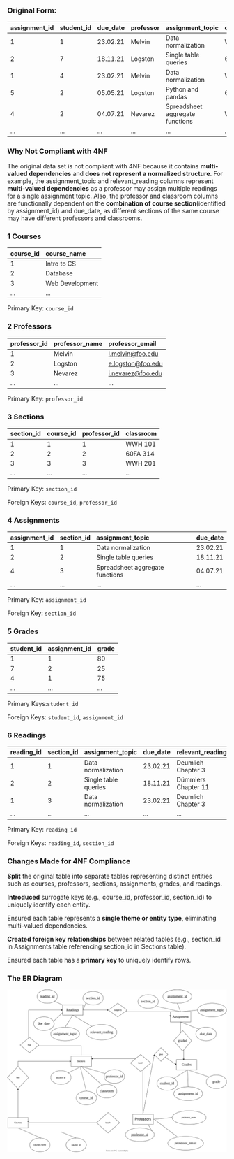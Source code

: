 ### Original Form:

| assignment_id | student_id | due_date | professor | assignment_topic                | classroom | grade | relevant_reading    | professor_email   |
| :------------ | :--------- | :------- | :-------- | :------------------------------ | :-------- | :---- | :------------------ | :---------------- |
| 1             | 1          | 23.02.21 | Melvin    | Data normalization              | WWH 101   | 80    | Deumlich Chapter 3  | l.melvin@foo.edu  |
| 2             | 7          | 18.11.21 | Logston   | Single table queries            | 60FA 314  | 25    | Dümmlers Chapter 11 | e.logston@foo.edu |
| 1             | 4          | 23.02.21 | Melvin    | Data normalization              | WWH 101   | 75    | Deumlich Chapter 3  | l.melvin@foo.edu  |
| 5             | 2          | 05.05.21 | Logston   | Python and pandas               | 60FA 314  | 92    | Dümmlers Chapter 14 | e.logston@foo.edu |
| 4             | 2          | 04.07.21 | Nevarez   | Spreadsheet aggregate functions | WWH 201   | 65    | Zehnder Page 87     | i.nevarez@foo.edu |
| ...           | ...        | ...      | ...       | ...                             | ...       | ...   | ...                 | ...               |




### Why Not Compliant with 4NF

The original data set is not compliant with 4NF because it contains **multi-valued dependencies** and **does not represent a normalized structure**. For example, the assignment_topic and relevant_reading columns represent **multi-valued dependencies** as a professor may assign multiple readings for a single assignment topic. Also, the professor and classroom columns are functionally dependent on the **combination of course section**(identified by assignment_id) and due_date, as different sections of the same course may have different professors and classrooms.


### 1 Courses

| course_id | course_name |
| :-------- | :---------- |
| 1         | Intro to CS   |
| 2         | Database |
| 3         | Web Development |
| ...       | ...         |

Primary Key: `course_id`

### 2 Professors

| professor_id | professor_name | professor_email    |
| :----------- | :------------- | :----------------- |
| 1            | Melvin         | l.melvin@foo.edu   |
| 2            | Logston        | e.logston@foo.edu  |
| 3            | Nevarez        | i.nevarez@foo.edu  |
| ...          | ...            | ...                |

Primary Key: `professor_id`


### 3 Sections

| section_id | course_id | professor_id | classroom |
| :--------- | :-------- | :----------- | :-------- |
| 1          | 1         | 1            | WWH 101   | 
| 2          | 2         | 2            | 60FA 314  |
| 3          | 3         | 3            | WWH 201   |
| ...        | ...       | ...          | ...       |

Primary Key: `section_id`

Foreign Keys: `course_id`, `professor_id`


### 4 Assignments

| assignment_id | section_id | assignment_topic      | due_date | 
| :------------ | :--------- | :-------------------- | :------- |
| 1             | 1          | Data normalization    | 23.02.21 |
| 2             | 2          | Single table queries  | 18.11.21 |
| 4             | 3          | Spreadsheet aggregate functions | 04.07.21 |
| ...           | ...       | ...        | ...                   | ...      |

Primary Key: `assignment_id`

Foreign Key: `section_id`

### 5 Grades

| student_id | assignment_id | grade |
| :--------- | :------------ | :---- |
| 1          | 1             | 80    |
| 7          | 2             | 25    |
| 4          | 1             | 75    |
| ...        | ...           | ...   |

Primary Keys:`student_id` 

Foreign Keys: `student_id`, `assignment_id`


### 6 Readings


| reading_id    | section_id | assignment_topic                | due_date  | relevant_reading   |
|---------------|------------|---------------------------------|-----------|--------------------|
| 1             | 1          | Data normalization              | 23.02.21  | Deumlich Chapter 3 |
| 2             | 2          | Single table queries            | 18.11.21  | Dümmlers Chapter 11|
| 1             | 3          | Data normalization              | 23.02.21  | Deumlich Chapter 3 |
| ...           | ...        | ...                             | ...       | ...                |

Primary Key: `reading_id`

Foreign Keys: `reading_id`,  `section_id`



### Changes Made for 4NF Compliance

**Split** the original table into separate tables representing distinct entities such as courses, professors, sections, assignments, grades, and readings.

**Introduced** surrogate keys (e.g., course_id, professor_id, section_id) to uniquely identify each entity.

Ensured each table represents a **single theme or entity type**, eliminating multi-valued dependencies.

**Created foreign key relationships** between related tables (e.g., section_id in Assignments table referencing section_id in Sections table).

Ensured each table has a **primary key** to uniquely identify rows.


### The ER Diagram

![Example Image](/images/er.drawio.svg)